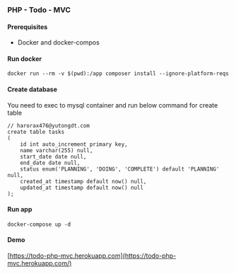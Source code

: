 ### PHP - Todo - MVC

#### Prerequisites
* Docker and docker-compos

#### Run docker

```
docker run --rm -v $(pwd):/app composer install --ignore-platform-reqs
```

#### Create database

You need to exec to mysql container and run below command for create table

```
// harorax476@yutongdt.com
create table tasks
(
	id int auto_increment primary key,
	name varchar(255) null,
	start_date date null,
	end_date date null,
	status enum('PLANNING', 'DOING', 'COMPLETE') default 'PLANNING' null,
	created_at timestamp default now() null,
	updated_at timestamp default now() null
);
```

#### Run app

```
docker-compose up -d
```

#### Demo

[https://todo-php-mvc.herokuapp.com](https://todo-php-mvc.herokuapp.com/)
